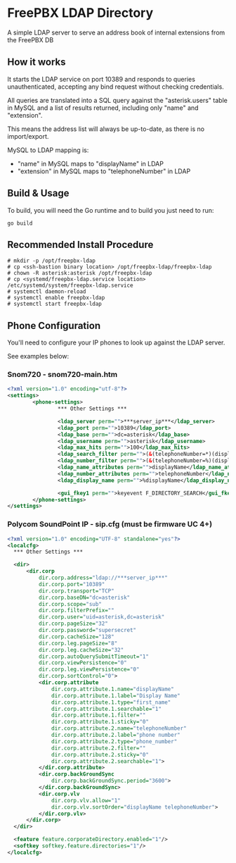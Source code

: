 # FreePBX LDAP Directory
A simple LDAP server to serve an address book of internal extensions from the FreePBX DB

## How it works
It starts the LDAP service on port 10389 and responds to queries unauthenticated, accepting any bind request without checking credentials.

All queries are translated into a SQL query against the "asterisk.users" table in MySQL and a list of results returned, including only "name" and "extension".

This means the address list will always be up-to-date, as there is no import/export.

MySQL to LDAP mapping is:
* "name" in MySQL maps to "displayName" in LDAP
* "extension" in MySQL maps to "telephoneNumber" in LDAP

## Build & Usage
To build, you will need the Go runtime and to build you just need to run:

```
go build
```

## Recommended Install Procedure
```
# mkdir -p /opt/freepbx-ldap
# cp <ssh-bastion binary location> /opt/freepbx-ldap/freepbx-ldap
# chown -R asterisk:asterisk /opt/freepbx-ldap
# cp <systemd/freepbx-ldap.service location> /etc/systemd/system/freepbx-ldap.service
# systemctl daemon-reload
# systemctl enable freepbx-ldap
# systemctl start freepbx-ldap
```

## Phone Configuration
You'll need to configure your IP phones to look up against the LDAP server.

See examples below:

### Snom720 - snom720-main.htm
```xml
<?xml version="1.0" encoding="utf-8"?>
<settings>
        <phone-settings>
                *** Other Settings ***

                <ldap_server perm="">***server_ip***</ldap_server>
                <ldap_port perm="">10389</ldap_port>
                <ldap_base perm="">dc=asterisk</ldap_base>
                <ldap_username perm="">asterisk</ldap_username>
                <ldap_max_hits perm="">100</ldap_max_hits>
                <ldap_search_filter perm="">(&(telephoneNumber=*)(displayName=%))</ldap_search_filter>
                <ldap_number_filter perm="">(&(telephoneNumber=%)(displayName=*))</ldap_number_filter>
                <ldap_name_attributes perm="">displayName</ldap_name_attributes>
                <ldap_number_attributes perm="">telephoneNumber</ldap_number_attributes>
                <ldap_display_name perm="">%displayName</ldap_display_name>

                <gui_fkey1 perm="">keyevent F_DIRECTORY_SEARCH</gui_fkey1>
        </phone-settings>
</settings>
```

### Polycom SoundPoint IP - sip.cfg (must be firmware UC 4+)
```xml
<?xml version="1.0" encoding="UTF-8" standalone="yes"?>
<localcfg>
  *** Other Settings ***

  <dir>
      <dir.corp
          dir.corp.address="ldap://***server_ip***"
          dir.corp.port="10389"
          dir.corp.transport="TCP"
          dir.corp.baseDN="dc=asterisk"
          dir.corp.scope="sub"
          dir.corp.filterPrefix=""
          dir.corp.user="uid=asterisk,dc=asterisk"
          dir.corp.pageSize="32"
          dir.corp.password="supersecret"
          dir.corp.cacheSize="128"
          dir.corp.leg.pageSize="8"
          dir.corp.leg.cacheSize="32"
          dir.corp.autoQuerySubmitTimeout="1"
          dir.corp.viewPersistence="0"
          dir.corp.leg.viewPersistence="0"
          dir.corp.sortControl="0">
          <dir.corp.attribute
              dir.corp.attribute.1.name="displayName"
              dir.corp.attribute.1.label="Display Name"
              dir.corp.attribute.1.type="first_name"
              dir.corp.attribute.1.searchable="1"
              dir.corp.attribute.1.filter=""
              dir.corp.attribute.1.sticky="0"
              dir.corp.attribute.2.name="telephoneNumber"
              dir.corp.attribute.2.label="phone number"
              dir.corp.attribute.2.type="phone_number"
              dir.corp.attribute.2.filter=""
              dir.corp.attribute.2.sticky="0"
              dir.corp.attribute.2.searchable="1">
          </dir.corp.attribute>
          <dir.corp.backGroundSync
              dir.corp.backGroundSync.period="3600">
          </dir.corp.backGroundSync>
          <dir.corp.vlv
              dir.corp.vlv.allow="1"
              dir.corp.vlv.sortOrder="displayName telephoneNumber">
          </dir.corp.vlv>
      </dir.corp>
  </dir>

  <feature feature.corporateDirectory.enabled="1"/>
  <softkey softkey.feature.directories="1"/>
</localcfg>